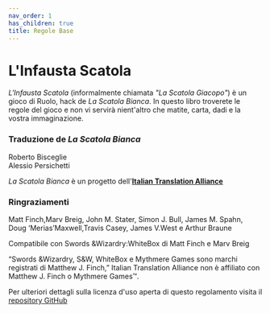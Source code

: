 ```yaml
---
nav_order: 1
has_children: true
title: Regole Base
---
```

# L'Infausta Scatola
*L'Infausta Scatola* (informalmente chiamata *"La Scatola Giacopo"*) è un gioco di Ruolo, hack de *La Scatola Bianca*. In questo libro troverete le regole del gioco e non vi servirà nient'altro che matite, carta, dadi e la vostra immaginazione.

### Traduzione de *La Scatola Bianca*
Roberto Bisceglie  
Alessio Persichetti

*La Scatola Bianca* è un progetto dell'[**Italian Translation Alliance**](https://italian-translation-alliance.github.io)

### Ringraziamenti
Matt Finch,Marv Breig, John M. Stater, Simon J. Bull, James M. Spahn, Doug ‘Merias’Maxwell,Travis Casey, James V.West e Arthur Braune 

Compatibile con Swords &Wizardry:WhiteBox di Matt Finch e Marv Breig

“Swords &Wizardry, S&W, WhiteBox e Mythmere Games sono marchi registrati di Matthew J. Finch,”
Italian Translation Alliance non è affiliato con Matthew J. Finch o Mythmere Games™.

Per ulteriori dettagli sulla licenza d'uso aperta di questo regolamento visita il [repository GitHub](//github.com/Italian-Translation-Alliance/la-scatola-bianca) 
